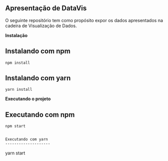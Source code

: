 ## Apresentação de DataVis
O seguinte repositório tem como propósito expor os dados apresentados na cadeira de Visualização de Dados.


**Instalação**

Instalando com npm
--------------------
```
npm install
```
Instalando com yarn
--------------------
```
yarn install
```



**Executando o projeto**

Executando com npm
--------------------
```
npm start


Executando com yarn
--------------------
```
yarn start
